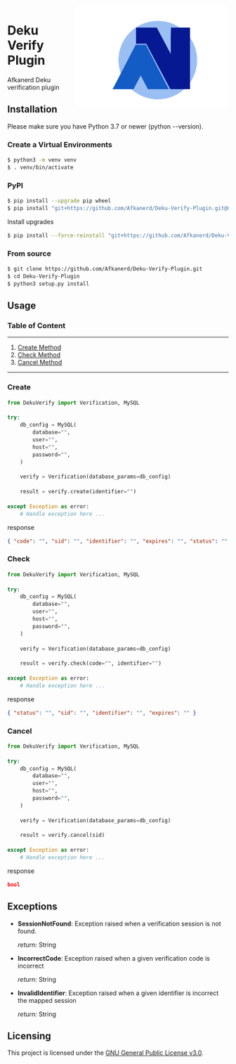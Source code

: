 <img src="https://github.com/Afkanerd/Afkanerd-Resources/raw/main/images/Artboard%209.png" align="right" width="350px"/>

# Deku Verify Plugin

Afkanerd Deku verification plugin

## Installation

Please make sure you have Python 3.7 or newer (python --version).

### Create a Virtual Environments

```bash
$ python3 -m venv venv
$ . venv/bin/activate
```

### PyPI

```bash
$ pip install --upgrade pip wheel
$ pip install "git+https://github.com/Afkanerd/Deku-Verify-Plugin.git@main#egg=DekuVerify"
```

Install upgrades

```bash
$ pip install --force-reinstall "git+https://github.com/Afkanerd/Deku-Verify-Plugin.git@main#egg=DekuVerify"
```

### From source

```bash
$ git clone https://github.com/Afkanerd/Deku-Verify-Plugin.git
$ cd Deku-Verify-Plugin
$ python3 setup.py install
```

## Usage

### Table of Content

---

1. [Create Method](#create)
2. [Check Method](#check)
3. [Cancel Method](#cancel)

---

### Create

```python
from DekuVerify import Verification, MySQL

try:
    db_config = MySQL(
        database="",
        user="",
        host="",
        password="",
    )

    verify = Verification(database_params=db_config)

    result = verify.create(identifier="")

except Exception as error:
    # Handle exception here ...

```

response

```json
{ "code": "", "sid": "", "identifier": "", "expires": "", "status": "" }
```

### Check

```python
from DekuVerify import Verification, MySQL

try:
    db_config = MySQL(
        database="",
        user="",
        host="",
        password="",
    )

    verify = Verification(database_params=db_config)

    result = verify.check(code="", identifier="")

except Exception as error:
    # Handle exception here ...

```

response

```json
{ "status": "", "sid": "", "identifier": "", "expires": "" }
```

### Cancel

```python
from DekuVerify import Verification, MySQL

try:
    db_config = MySQL(
        database="",
        user="",
        host="",
        password="",
    )

    verify = Verification(database_params=db_config)

    result = verify.cancel(sid)

except Exception as error:
    # Handle exception here ...

```

response

```json
bool
```

## Exceptions

- **SessionNotFound**: Exception raised when a verification session is not
  found.

  _return:_ String

- **IncorrectCode**: Exception raised when a given verification code is
  incorrect

  _return:_ String

- **InvalidIdentifier**: Exception raised when a given identifier is incorrect
  the mapped session

  _return:_ String

## Licensing

This project is licensed under the [GNU General Public License v3.0](LICENSE).
